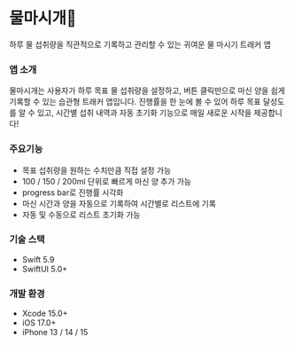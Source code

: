 # 물마시개🦭
하루 물 섭취량을 직관적으로 기록하고 관리할 수 있는 귀여운 물 마시기 트래커 앱

### 앱 소개
물마시개는 사용자가 하루 목표 물 섭취량을 설정하고, 버튼 클릭만으로 마신 양을 쉽게 기록할 수 있는 습관형 트래커 앱입니다.
진행률을 한 눈에 볼 수 있어 하루 목표 달성도를 알 수 있고, 시간별 섭취 내역과 자동 초기화 기능으로 매일 새로운 시작을 제공합니다!

### 주요기능
- 목표 섭취량을 원하는 수치만큼 직접 설정 가능
- 100 / 150 / 200ml 단위로 빠르게 마신 양 추가 가능
- progress bar로 진행률 시각화
- 마신 시간과 양을 자동으로 기록하여 시간별로 리스트에 기록
- 자동 및 수동으로 리스트 초기화 가능

### 기술 스택
- Swift 5.9
- SwiftUI 5.0+

### 개발 환경
- Xcode 15.0+
- iOS 17.0+
- iPhone 13 / 14 / 15
